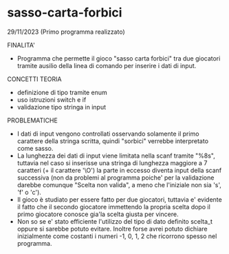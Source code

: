 # sasso-carta-forbici 
29/11/2023 (Primo programma realizzato)

FINALITA'
- Programma che permette il gioco "sasso carta forbici" tra due giocatori tramite ausilio della linea di comando per inserire i dati di input.

CONCETTI TEORIA
- definizione di tipo tramite enum
- uso istruzioni switch e if
- validazione tipo stringa in input

PROBLEMATICHE
- I dati di input vengono controllati osservando solamente il primo carattere della stringa scritta, quindi "sorbici" verrebbe interpretato come sasso.
- La lunghezza dei dati di input viene limitata nella scanf tramite "%8s", tuttavia nel caso si inserisse una stringa di lunghezza maggiore a 7 caratteri (+ il carattere '\O') la parte in eccesso diventa input della scanf successiva (non da problemi al programma poiche' per la validazione darebbe comunque "Scelta non valida", a meno che l'iniziale non sia 's', 'f' o 'c').
- Il gioco è studiato per essere fatto per due giocatori, tuttavia e' evidente il fatto che il secondo giocatore immettendo la propria scelta dopo il primo giocatore conosce gia'la scelta giusta per vincere.
- Non so se e' stato efficiente l'utilizzo del tipo di dato definito scelta_t oppure si sarebbe potuto evitare. Inoltre forse avrei potuto dichiare inizialmente come costanti i numeri -1, 0, 1, 2 che ricorrono spesso nel programma.
